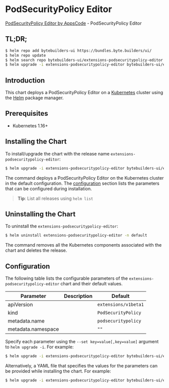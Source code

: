 # PodSecurityPolicy Editor

[PodSecurityPolicy Editor by AppsCode](https://byte.builders) - PodSecurityPolicy Editor

## TL;DR;

```bash
$ helm repo add bytebuilders-ui https://bundles.byte.builders/ui/
$ helm repo update
$ helm search repo bytebuilders-ui/extensions-podsecuritypolicy-editor --version=v0.4.8
$ helm upgrade -i extensions-podsecuritypolicy-editor bytebuilders-ui/extensions-podsecuritypolicy-editor -n default --create-namespace --version=v0.4.8
```

## Introduction

This chart deploys a PodSecurityPolicy Editor on a [Kubernetes](http://kubernetes.io) cluster using the [Helm](https://helm.sh) package manager.

## Prerequisites

- Kubernetes 1.16+

## Installing the Chart

To install/upgrade the chart with the release name `extensions-podsecuritypolicy-editor`:

```bash
$ helm upgrade -i extensions-podsecuritypolicy-editor bytebuilders-ui/extensions-podsecuritypolicy-editor -n default --create-namespace --version=v0.4.8
```

The command deploys a PodSecurityPolicy Editor on the Kubernetes cluster in the default configuration. The [configuration](#configuration) section lists the parameters that can be configured during installation.

> **Tip**: List all releases using `helm list`

## Uninstalling the Chart

To uninstall the `extensions-podsecuritypolicy-editor`:

```bash
$ helm uninstall extensions-podsecuritypolicy-editor -n default
```

The command removes all the Kubernetes components associated with the chart and deletes the release.

## Configuration

The following table lists the configurable parameters of the `extensions-podsecuritypolicy-editor` chart and their default values.

|     Parameter      | Description |             Default             |
|--------------------|-------------|---------------------------------|
| apiVersion         |             | <code>extensions/v1beta1</code> |
| kind               |             | <code>PodSecurityPolicy</code>  |
| metadata.name      |             | <code>podsecuritypolicy</code>  |
| metadata.namespace |             | <code>""</code>                 |


Specify each parameter using the `--set key=value[,key=value]` argument to `helm upgrade -i`. For example:

```bash
$ helm upgrade -i extensions-podsecuritypolicy-editor bytebuilders-ui/extensions-podsecuritypolicy-editor -n default --create-namespace --version=v0.4.8 --set apiVersion=extensions/v1beta1
```

Alternatively, a YAML file that specifies the values for the parameters can be provided while
installing the chart. For example:

```bash
$ helm upgrade -i extensions-podsecuritypolicy-editor bytebuilders-ui/extensions-podsecuritypolicy-editor -n default --create-namespace --version=v0.4.8 --values values.yaml
```
